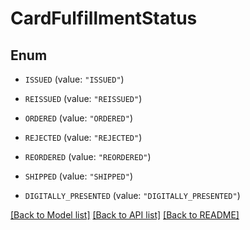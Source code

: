 # CardFulfillmentStatus

## Enum


* `ISSUED` (value: `"ISSUED"`)

* `REISSUED` (value: `"REISSUED"`)

* `ORDERED` (value: `"ORDERED"`)

* `REJECTED` (value: `"REJECTED"`)

* `REORDERED` (value: `"REORDERED"`)

* `SHIPPED` (value: `"SHIPPED"`)

* `DIGITALLY_PRESENTED` (value: `"DIGITALLY_PRESENTED"`)


[[Back to Model list]](../../README.md#documentation-for-models) [[Back to API list]](../../README.md#documentation-for-api-endpoints) [[Back to README]](../../README.md)


